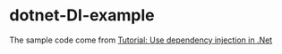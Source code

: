 # dotnet-DI-example

The sample code come from [Tutorial: Use dependency injection in .Net](https://docs.microsoft.com/en-us/dotnet/core/extensions/dependency-injection-usage)
